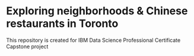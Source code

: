 # Exploring neighborhoods & Chinese restaurants in Toronto
This repository is created for IBM Data Science Professional Certificate Capstone project
